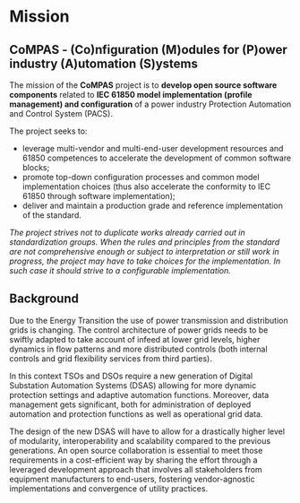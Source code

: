 # Mission

## CoMPAS - (Co)nfiguration (M)odules for (P)ower industry (A)utomation (S)ystems

The mission of the **CoMPAS** project is to **develop open source software components** related to **IEC 61850 model implementation
(profile management) and configuration** of a power industry Protection Automation and Control System (PACS).

The project seeks to: 
- leverage multi-vendor and multi-end-user development resources and 61850 competences to accelerate the development of
common software blocks;
- promote top-down configuration processes and common model implementation choices (thus also accelerate the conformity to
IEC 61850 through software implementation);
- deliver and maintain a production grade and reference implementation of the standard.

*The project strives not to duplicate works already carried out in standardization groups. When the rules and principles 
from the standard are not comprehensive enough or subject to interpretation or still work in progress, the project may 
have to take choices for the implementation. In such case it should strive to a configurable implementation.*


## Background

Due to the Energy Transition the use of power transmission and distribution grids is changing. The control architecture of 
power grids needs to be swiftly adapted to take account of infeed at lower grid levels, higher dynamics in flow patterns and 
more distributed controls (both internal controls and grid flexibility services from third parties).

In this context TSOs and DSOs require a new generation of Digital Substation Automation Systems (DSAS) allowing for 
more dynamic protection settings and adaptive automation functions. Moreover, data management gets significant, 
both for administration of deployed automation and protection functions as well as operational grid data.

The design of the new DSAS will have to allow for a drastically higher level of modularity, interoperability and scalability 
compared to the previous generations. An open source collaboration is essential to meet those requirements in a cost-efficient way 
by sharing the effort through a leveraged development approach that involves all stakeholders from equipment manufacturers 
to end-users, fostering vendor-agnostic implementations and convergence of utility practices.
